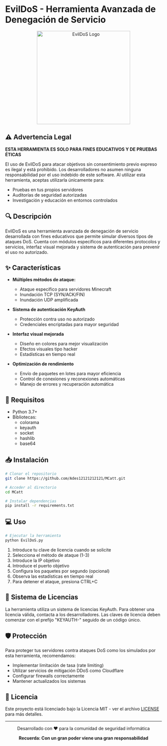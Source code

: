 # EvilDoS - Herramienta Avanzada de Denegación de Servicio

<p align="center">
  <img src="https://i.imgur.com/Example.png" alt="EvilDoS Logo" width="300"/>
</p>

## ⚠️ Advertencia Legal

**ESTA HERRAMIENTA ES SOLO PARA FINES EDUCATIVOS Y DE PRUEBAS ÉTICAS**

El uso de EvilDoS para atacar objetivos sin consentimiento previo expreso es ilegal y está prohibido. Los desarrolladores no asumen ninguna responsabilidad por el uso indebido de este software. Al utilizar esta herramienta, aceptas utilizarla únicamente para:

- Pruebas en tus propios servidores
- Auditorías de seguridad autorizadas
- Investigación y educación en entornos controlados

## 🔍 Descripción

EvilDoS es una herramienta avanzada de denegación de servicio desarrollada con fines educativos que permite simular diversos tipos de ataques DoS. Cuenta con módulos específicos para diferentes protocolos y servicios, interfaz visual mejorada y sistema de autenticación para prevenir el uso no autorizado.

## ✨ Características

- **Múltiples métodos de ataque:**
  - Ataque específico para servidores Minecraft
  - Inundación TCP (SYN/ACK/FIN)
  - Inundación UDP amplificada

- **Sistema de autenticación KeyAuth**
  - Protección contra uso no autorizado
  - Credenciales encriptadas para mayor seguridad

- **Interfaz visual mejorada**
  - Diseño en colores para mejor visualización
  - Efectos visuales tipo hacker
  - Estadísticas en tiempo real

- **Optimización de rendimiento**
  - Envío de paquetes en lotes para mayor eficiencia
  - Control de conexiones y reconexiones automáticas
  - Manejo de errores y recuperación automática

## 🔧 Requisitos

- Python 3.7+
- Bibliotecas:
  - colorama
  - keyauth
  - socket
  - hashlib
  - base64

## 📥 Instalación

```bash
# Clonar el repositorio
git clone https://github.com/Ades12121212121/MCatt.git

# Acceder al directorio
cd MCatt

# Instalar dependencias
pip install -r requirements.txt
```

## 💻 Uso

```bash
# Ejecutar la herramienta
python EvilDoS.py
```

1. Introduce tu clave de licencia cuando se solicite
2. Selecciona el método de ataque (1-3)
3. Introduce la IP objetivo
4. Introduce el puerto objetivo
5. Configura los paquetes por segundo (opcional)
6. Observa las estadísticas en tiempo real
7. Para detener el ataque, presiona CTRL+C

## 🔑 Sistema de Licencias

La herramienta utiliza un sistema de licencias KeyAuth. Para obtener una licencia válida, contacta a los desarrolladores. Las claves de licencia deben comenzar con el prefijo "KEYAUTH-" seguido de un código único.

## 🛡️ Protección

Para proteger tus servidores contra ataques DoS como los simulados por esta herramienta, recomendamos:

- Implementar limitación de tasa (rate limiting)
- Utilizar servicios de mitigación DDoS como Cloudflare
- Configurar firewalls correctamente
- Mantener actualizados los sistemas

## 📝 Licencia

Este proyecto está licenciado bajo la Licencia MIT - ver el archivo [LICENSE](LICENSE) para más detalles.

---

<p align="center">
  Desarrollado con ❤️ para la comunidad de seguridad informática
</p>

<p align="center">
  <strong>Recuerda: Con un gran poder viene una gran responsabilidad</strong>
</p>
